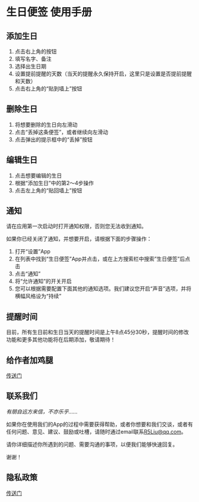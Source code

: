 # 生日便签 使用手册

## 添加生日

1. 点击右上角的按钮
2. 填写名字、备注
3. 选择出生日期
4. 设置提前提醒的天数（当天的提醒永久保持开启，这里只是设置是否提前提醒和天数）
5. 点击右上角的“贴到墙上”按钮

## 删除生日

1. 将想要删除的生日向左滑动
2. 点击“丢掉这条便签”，或者继续向左滑动
3. 点击弹出的提示框中的“丢掉”按钮

## 编辑生日

1. 点击想要编辑的生日
2. 根据“添加生日”中的第2～4步操作
3. 点击左上角的“贴回墙上”按钮

## 通知

请在应用第一次启动时打开通知权限，否则您无法收到通知。

如果你已经关闭了通知，并想要开启，请根据下面的步骤操作：

1. 打开“设置”App
2. 在列表中找到“生日便签”App并点击，或在上方搜索栏中搜索”生日便签”后点击
3. 点击“通知”
4. 将“允许通知”的开关开启
5. 您可以根据需要配置下面其他的通知选项。我们建议您开启“声音”选项，并将横幅风格设为“持续”

## 提醒时间
目前，所有生日前和生日当天的提醒时间是上午8点45分30秒，提醒时间的修改功能和更多其他功能将在后期添加，敬请期待！

## 给作者加鸡腿

[传送门](/assets/surpport_us.png)

## 联系我们

*有朋自远方来信，不亦乐乎……*

如果你在使用我们的App的过程中需要获得帮助，或者你想要和我们交谈，或者有任何问题、意见、建议、鼓励或吐槽，请随时通过email联系<R5Liu@qq.com>。

请你详细描述你所遇到的问题、需要沟通的事项，以便我们能够快速回复。

谢谢！

## 隐私政策

[传送门](/privacy)

